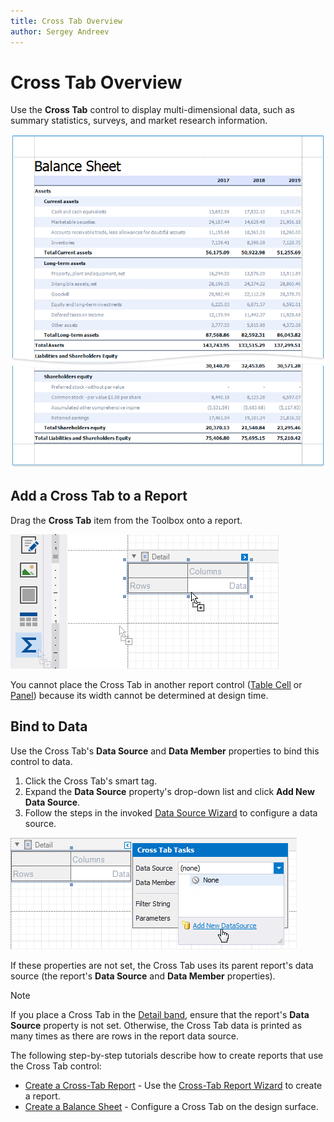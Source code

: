 ```yaml
---
title: Cross Tab Overview
author: Sergey Andreev
---
```

# Cross Tab Overview

Use the **Cross Tab** control to display multi-dimensional data, such as summary statistics, surveys, and market research information.

![](../../../../../images/eurd-win-balance-sheet-report.png)

## Add a Cross Tab to a Report

Drag the **Cross Tab** item from the Toolbox onto a report.

![](../../../../../images/eurd-win-balance-sheet-drop-cross-tab-from-toolbox.png)

You cannot place the Cross Tab in another report control ([Table Cell](../use-tables.md) or [Panel](../use-basic-report-controls/panel.md)) because its width cannot be determined at design time.

## Bind to Data

Use the Cross Tab's **Data Source** and **Data Member** properties to bind this control to data.

1. Click the Cross Tab's smart tag.
2. Expand the **Data Source** property's drop-down list and click **Add New Data Source**.
3. Follow the steps in the invoked [Data Source Wizard](../../report-designer-tools/data-source-wizard.md) to configure a data source.

![](../../../../../images/eurd-win-balance-sheet-cross-tab-add-data-source.png)

If these properties are not set, the Cross Tab uses its parent report's data source (the report's **Data Source** and **Data Member** properties).

> [!Note]
> If you place a Cross Tab in the [Detail band](../../introduction-to-banded-reports.md), ensure that the report's **Data Source** property is not set. Otherwise, the Cross Tab data is printed as many times as there are rows in the report data source.

The following step-by-step tutorials describe how to create reports that use the Cross Tab control:

* [Create a Cross-Tab Report](../../create-popular-reports/create-a-cross-tab-report.md) - Use the [Cross-Tab Report Wizard](../../report-designer-tools/report-wizard/cross-tab-report.md) to create a report.
* [Create a Balance Sheet](../../create-popular-reports/create-a-balance-sheet.md) - Configure a Cross Tab on the design surface.
